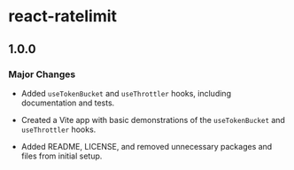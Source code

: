 # react-ratelimit

## 1.0.0

### Major Changes

- Added `useTokenBucket` and `useThrottler` hooks, including documentation and tests.

- Created a Vite app with basic demonstrations of the `useTokenBucket` and `useThrottler` hooks.

- Added README, LICENSE, and removed unnecessary packages and files from initial setup.

